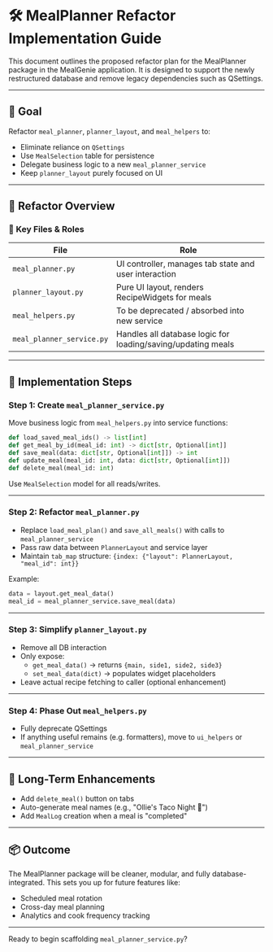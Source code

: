 
# 🛠️ MealPlanner Refactor Implementation Guide

This document outlines the proposed refactor plan for the MealPlanner package in the MealGenie application. It is designed to support the newly restructured database and remove legacy dependencies such as QSettings.

---

## 🧩 Goal

Refactor `meal_planner`, `planner_layout`, and `meal_helpers` to:
- Eliminate reliance on `QSettings`
- Use `MealSelection` table for persistence
- Delegate business logic to a new `meal_planner_service`
- Keep `planner_layout` purely focused on UI

---

## 📁 Refactor Overview

### 🎯 Key Files & Roles

| File                  | Role |
|-----------------------|------|
| `meal_planner.py`     | UI controller, manages tab state and user interaction |
| `planner_layout.py`   | Pure UI layout, renders RecipeWidgets for meals |
| `meal_helpers.py`     | To be deprecated / absorbed into new service |
| `meal_planner_service.py` | Handles all database logic for loading/saving/updating meals |

---

## 🔨 Implementation Steps

### Step 1: Create `meal_planner_service.py`

Move business logic from `meal_helpers.py` into service functions:

```python
def load_saved_meal_ids() -> list[int]
def get_meal_by_id(meal_id: int) -> dict[str, Optional[int]]
def save_meal(data: dict[str, Optional[int]]) -> int
def update_meal(meal_id: int, data: dict[str, Optional[int]])
def delete_meal(meal_id: int)
```

Use `MealSelection` model for all reads/writes.

---

### Step 2: Refactor `meal_planner.py`

- Replace `load_meal_plan()` and `save_all_meals()` with calls to `meal_planner_service`
- Pass raw data between `PlannerLayout` and service layer
- Maintain `tab_map` structure: `{index: {"layout": PlannerLayout, "meal_id": int}}`

Example:
```python
data = layout.get_meal_data()
meal_id = meal_planner_service.save_meal(data)
```

---

### Step 3: Simplify `planner_layout.py`

- Remove all DB interaction
- Only expose:
  - `get_meal_data()` → returns `{main, side1, side2, side3}`
  - `set_meal_data(dict)` → populates widget placeholders
- Leave actual recipe fetching to caller (optional enhancement)

---

### Step 4: Phase Out `meal_helpers.py`

- Fully deprecate QSettings
- If anything useful remains (e.g. formatters), move to `ui_helpers` or `meal_planner_service`

---

## 🔁 Long-Term Enhancements

- Add `delete_meal()` button on tabs
- Auto-generate meal names (e.g., "Ollie's Taco Night 🌮")
- Add `MealLog` creation when a meal is "completed"

---

## 📦 Outcome

The MealPlanner package will be cleaner, modular, and fully database-integrated. This sets you up for future features like:
- Scheduled meal rotation
- Cross-day meal planning
- Analytics and cook frequency tracking

---

Ready to begin scaffolding `meal_planner_service.py`?

